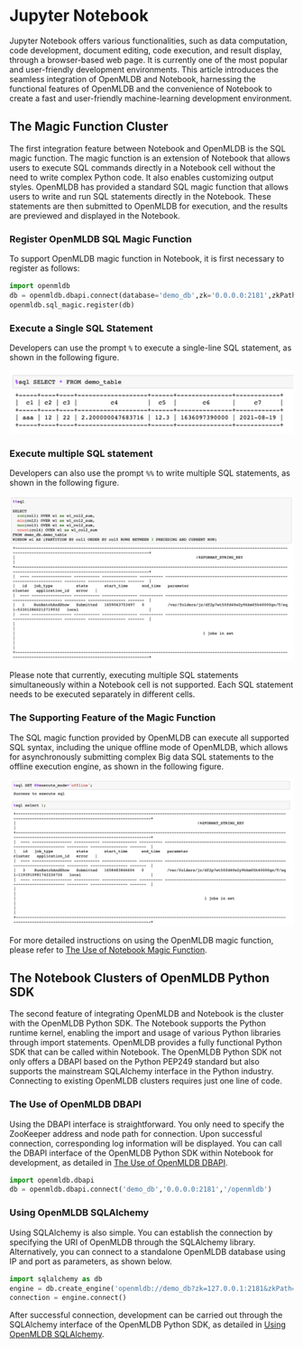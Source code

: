 # Jupyter Notebook

Jupyter Notebook offers various functionalities, such as data computation, code development, document editing, code execution, and result display, through a browser-based web page. It is currently one of the most popular and user-friendly development environments. This article introduces the seamless integration of OpenMLDB and Notebook, harnessing the functional features of OpenMLDB and the convenience of Notebook to create a fast and user-friendly machine-learning development environment.

## The Magic Function Cluster

The first integration feature between Notebook and OpenMLDB is the SQL magic function. The magic function is an extension of Notebook that allows users to execute SQL commands directly in a Notebook cell without the need to write complex Python code. It also enables customizing output styles. OpenMLDB has provided a standard SQL magic function that allows users to write and run SQL statements directly in the Notebook. These statements are then submitted to OpenMLDB for execution, and the results are previewed and displayed in the Notebook.

### Register OpenMLDB SQL Magic Function

To support OpenMLDB magic function in Notebook, it is first necessary to register as follows:

  ```Python
  import openmldb
  db = openmldb.dbapi.connect(database='demo_db',zk='0.0.0.0:2181',zkPath='/openmldb')
  openmldb.sql_magic.register(db)
  ```

### Execute a Single SQL Statement

Developers can use the prompt `%` to execute a single-line SQL statement, as shown in the following figure.

![img](images/single.png)

### Execute multiple SQL statement

Developers can also use the prompt `%%` to write multiple SQL statements, as shown in the following figure.

![img](images/muti.png)

Please note that currently, executing multiple SQL statements simultaneously within a Notebook cell is not supported. Each SQL statement needs to be executed separately in different cells.

### The Supporting Feature of the Magic Function

The SQL magic function provided by OpenMLDB can execute all supported SQL syntax, including the unique offline mode of OpenMLDB, which allows for asynchronously submitting complex Big data SQL statements to the offline execution engine, as shown in the following figure.

![img](images/support_function.png)

For more detailed instructions on using the OpenMLDB magic function, please refer to [The Use of Notebook Magic Function](https://openmldb.ai/docs/en/main/quickstart/sdk/python_sdk.html#notebook-magic-function).

## The Notebook Clusters of OpenMLDB Python SDK

The second feature of integrating OpenMLDB and Notebook is the cluster with the OpenMLDB Python SDK. The Notebook supports the Python runtime kernel, enabling the import and usage of various Python libraries through import statements. OpenMLDB provides a fully functional Python SDK that can be called within Notebook. The OpenMLDB Python SDK not only offers a DBAPI based on the Python PEP249 standard but also supports the mainstream SQLAlchemy interface in the Python industry. Connecting to existing OpenMLDB clusters requires just one line of code.

### The Use of OpenMLDB DBAPI

Using the DBAPI interface is straightforward. You only need to specify the ZooKeeper address and node path for connection. Upon successful connection, corresponding log information will be displayed. You can call the DBAPI interface of the OpenMLDB Python SDK within Notebook for development, as detailed in [The Use of OpenMLDB DBAPI](https://openmldb.ai/docs/en/main/quickstart/sdk/python_sdk.html#openmldb-dbapi).

```Python
import openmldb.dbapi
db = openmldb.dbapi.connect('demo_db','0.0.0.0:2181','/openmldb')
```

### Using OpenMLDB SQLAlchemy

Using SQLAlchemy is also simple. You can establish the connection by specifying the URI of OpenMLDB through the SQLAlchemy library. Alternatively, you can connect to a standalone OpenMLDB database using IP and port as parameters, as shown below.

```Python
import sqlalchemy as db
engine = db.create_engine('openmldb://demo_db?zk=127.0.0.1:2181&zkPath=/openmldb')
connection = engine.connect()
```

After successful connection, development can be carried out through the SQLAlchemy interface of the OpenMLDB Python SDK, as detailed in [Using OpenMLDB SQLAlchemy](https://openmldb.ai/docs/en/main/quickstart/sdk/python_sdk.html#openmldb-sqlalchemy).
